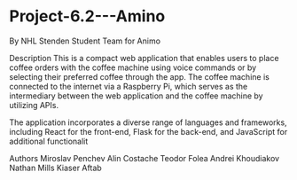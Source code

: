# Project-6.2---Amino

By NHL Stenden Student Team for Animo

Description
This is a compact web application that enables users to place coffee orders with the coffee machine using voice commands or by selecting their preferred coffee through the app. The coffee machine is connected to the internet via a Raspberry Pi, which serves as the intermediary between the web application and the coffee machine by utilizing APIs.

The application incorporates a diverse range of languages and frameworks, including React for the front-end, Flask for the back-end, and JavaScript for additional functionalit





















Authors
Miroslav Penchev
Alin Costache
Teodor Folea
Andrei Khoudiakov
Nathan Mills
Kiaser Aftab
